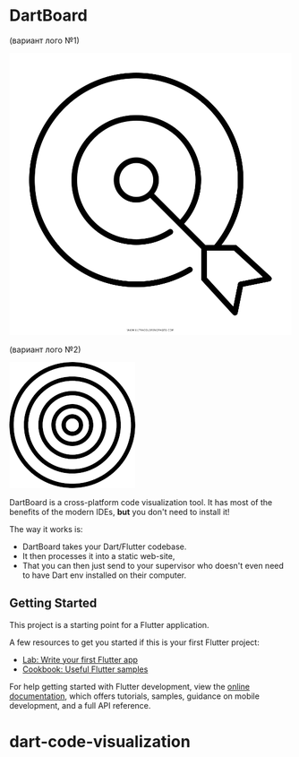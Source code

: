 # DartBoard

(вариант лого №1)

![img.png](img.png)

(вариант лого №2)

![img_1.png](img_1.png)

DartBoard is a cross-platform code visualization tool.
It has most of the benefits of the modern IDEs, **but**
you don't need to install it!

The way it works is:

- DartBoard takes your Dart/Flutter codebase.
- It then processes it into a static web-site,
- That you can then just send to your supervisor who doesn't
  even need to have Dart env installed on their computer.

## Getting Started

This project is a starting point for a Flutter application.

A few resources to get you started if this is your first Flutter project:

- [Lab: Write your first Flutter app](https://docs.flutter.dev/get-started/codelab)
- [Cookbook: Useful Flutter samples](https://docs.flutter.dev/cookbook)

For help getting started with Flutter development, view the
[online documentation](https://docs.flutter.dev/), which offers tutorials,
samples, guidance on mobile development, and a full API reference.

# dart-code-visualization
